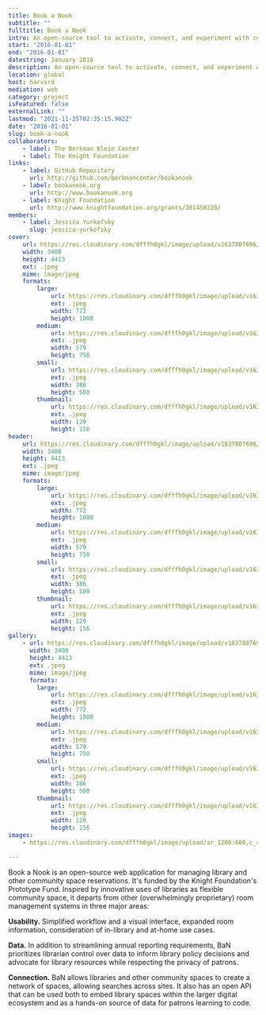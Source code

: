 ```yaml
---
title: Book a Nook
subtitle: ""
fulltitle: Book a Nook
intro: An open-source tool to activate, connect, and experiment with community spaces.
start: "2016-01-01"
end: "2016-01-01"
datestring: January 2016
description: An open-source tool to activate, connect, and experiment with community spaces.
location: global
host: harvard
mediation: web
category: project
isFeatured: false
externalLink: ""
lastmod: "2021-11-25T02:35:15.902Z"
date: "2016-01-01"
slug: book-a-nook
collaborators:
    - label: The Berkman Klein Center
    - label: The Knight Foundation
links:
    - label: GitHub Repository
      url: http://github.com/berkmancenter/bookanook
    - label: bookanook.org
      url: http://www.bookanook.org
    - label: Knight Foundation
      url: http://www.knightfoundation.org/grants/201450220/
members:
    - label: Jessica Yurkofsky
      slug: jessica-yurkofsky
cover:
    url: https://res.cloudinary.com/dfffh0gkl/image/upload/v1637807696/bookanook_09f9e8c48b.jpg
    width: 3408
    height: 4413
    ext: .jpeg
    mime: image/jpeg
    formats:
        large:
            url: https://res.cloudinary.com/dfffh0gkl/image/upload/v1637807697/large_bookanook_09f9e8c48b.jpg
            ext: .jpeg
            width: 772
            height: 1000
        medium:
            url: https://res.cloudinary.com/dfffh0gkl/image/upload/v1637807697/medium_bookanook_09f9e8c48b.jpg
            ext: .jpeg
            width: 579
            height: 750
        small:
            url: https://res.cloudinary.com/dfffh0gkl/image/upload/v1637807698/small_bookanook_09f9e8c48b.jpg
            ext: .jpeg
            width: 386
            height: 500
        thumbnail:
            url: https://res.cloudinary.com/dfffh0gkl/image/upload/v1637807696/thumbnail_bookanook_09f9e8c48b.jpg
            ext: .jpeg
            width: 120
            height: 156
header:
    url: https://res.cloudinary.com/dfffh0gkl/image/upload/v1637807696/bookanook_09f9e8c48b.jpg
    width: 3408
    height: 4413
    ext: .jpeg
    mime: image/jpeg
    formats:
        large:
            url: https://res.cloudinary.com/dfffh0gkl/image/upload/v1637807697/large_bookanook_09f9e8c48b.jpg
            ext: .jpeg
            width: 772
            height: 1000
        medium:
            url: https://res.cloudinary.com/dfffh0gkl/image/upload/v1637807697/medium_bookanook_09f9e8c48b.jpg
            ext: .jpeg
            width: 579
            height: 750
        small:
            url: https://res.cloudinary.com/dfffh0gkl/image/upload/v1637807698/small_bookanook_09f9e8c48b.jpg
            ext: .jpeg
            width: 386
            height: 500
        thumbnail:
            url: https://res.cloudinary.com/dfffh0gkl/image/upload/v1637807696/thumbnail_bookanook_09f9e8c48b.jpg
            ext: .jpeg
            width: 120
            height: 156
gallery:
    - url: https://res.cloudinary.com/dfffh0gkl/image/upload/v1637807696/bookanook_09f9e8c48b.jpg
      width: 3408
      height: 4413
      ext: .jpeg
      mime: image/jpeg
      formats:
        large:
            url: https://res.cloudinary.com/dfffh0gkl/image/upload/v1637807697/large_bookanook_09f9e8c48b.jpg
            ext: .jpeg
            width: 772
            height: 1000
        medium:
            url: https://res.cloudinary.com/dfffh0gkl/image/upload/v1637807697/medium_bookanook_09f9e8c48b.jpg
            ext: .jpeg
            width: 579
            height: 750
        small:
            url: https://res.cloudinary.com/dfffh0gkl/image/upload/v1637807698/small_bookanook_09f9e8c48b.jpg
            ext: .jpeg
            width: 386
            height: 500
        thumbnail:
            url: https://res.cloudinary.com/dfffh0gkl/image/upload/v1637807696/thumbnail_bookanook_09f9e8c48b.jpg
            ext: .jpeg
            width: 120
            height: 156
images:
    - https://res.cloudinary.com/dfffh0gkl/image/upload/ar_1200:600,c_crop/c_limit,h_1200,w_600/v1637807696/bookanook_09f9e8c48b.jpg

---
```

Book a Nook is an open-source web application for managing library and other community space reservations. It's funded by the Knight Foundation's Prototype Fund. Inspired by innovative uses of libraries as flexible community space, it departs from other (overwhelmingly proprietary) room management systems in three major areas:

**Usability.** Simplified workflow and a visual interface, expanded room information, consideration of in-library and at-home use cases.

**Data.** In addition to streamlining annual reporting requirements, BaN prioritizes librarian control over data to inform library policy decisions and advocate for library resources while respecting the privacy of patrons.

**Connection.** BaN allows libraries and other community spaces to create a network of spaces, allowing searches across sites. It also has an open API that can be used both to embed library spaces within the larger digital ecosystem and as a hands-on source of data for patrons learning to code.